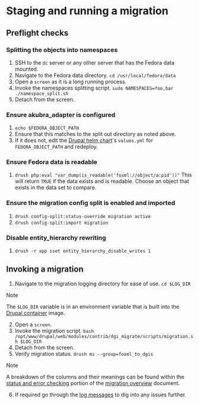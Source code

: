 # Staging and running a migration

## Preflight checks
### Splitting the objects into namespaces

1. SSH to the `dc` server or any other server that has the Fedora data mounted.
2. Navigate to the Fedora data directory.
   `cd /usr/local/fedora/data`
3. Open a `screen` as it is a long running process.
4. Invoke the namespaces splitting script.
   `sudo NAMESPACES=foo,bar ./namespace_split.sh`
5. Detach from the screen.

### Ensure akubra_adapter is configured

1. `echo $FEDORA_OBJECT_PATH`
2. Ensure that this matches to the split out directory as noted above.
3. If it does not, edit the [Drupal helm chart][helm-chart]'s `values.yml` for
`FEDORA_OBJECT_PATH` and redeploy.

### Ensure Fedora data is readable
1. `drush php:eval "var_dump(is_readable('foxml://object/a:pid'))"`
This will return `TRUE` if the data exists and is readable. Choose an object
that exists in the data set to compare.

### Ensure the migration config split is enabled and imported

1. `drush config-split:status-override migration active`
2. `drush config-split:import migration`

### Disable entity_hierarchy rewriting
1. `drush -r app sset entity_hierarchy_disable_writes 1`

## Invoking a migration

1. Navigate to the migration logging directory for ease of use.
   `cd $LOG_DIR`
> [!NOTE] 
> The `$LOG_DIR` variable is in an environment variable that is built into the
> [Drupal container][log-dir] image.
2. Open a `screen`.
3. Invoke the migration script.
   `bash /opt/www/drupal/web/modules/contrib/dgi_migrate/scripts/migration.sh $LOG_DIR`
4. Detach from the screen.
5. Verify migration status.
`drush ms --group=foxml_to_dgis`
> [!NOTE] 
> A breakdown of the columns and their meanings can be found within the
[status and error checking][status-and-error] portion of the 
> [migration overview][migration-overview] document.
6. If required go through the [log messages][logging] to dig into any issues
further.


[log-dir]: https://github.com/discoverygarden/bceln-drupal/blob/20226a504bd97853d737d08d39ee3236304a6709/Dockerfile#L57
[status-and-error]: migration_overview.md#status-and-error-checking
[migration-overview]: migration_overview.md
[helm-chart]: devops.md#drupal
[logging]: migration_overview.md#logging